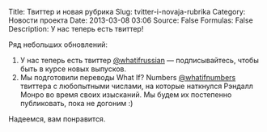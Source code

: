 Title: Твиттер и новая рубрика
Slug: tvitter-i-novaja-rubrika
Category: Новости проекта
Date: 2013-03-08 03:06
Source: False
Formulas: False
Description: У нас теперь есть твиттер!

Ряд небольших обновлений:

1. У нас теперь есть твиттер [@whatifrussian](https://twitter.com/whatifrussian) — подписывайтесь, чтобы быть в курсе новых выпусков.
2. Мы подготовили переводы What If? Numbers [@whatifnumbers](https://twitter.com/whatifnumbers) твиттера с любопытными числами, на которые наткнулся Рэндалл Монро во время своих изысканий. Мы будем их постепенно публиковать, пока не догоним :)

Надеемся, вам понравится.
